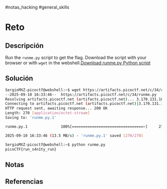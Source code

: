#notas_hacking #general_skills
# Reto
## Descripción
Run the `runme.py` script to get the flag. Download the script with your browser or with `wget` in the webshell.[Download runme.py Python script](https://artifacts.picoctf.net/c/34/runme.py)
## Solución
```bash
SergioMXZ-picoctf@webshell:~$ wget https://artifacts.picoctf.net/c/34/runme.py
--2025-09-10 16:33:46--  https://artifacts.picoctf.net/c/34/runme.py
Resolving artifacts.picoctf.net (artifacts.picoctf.net)... 3.170.131.18, 3.170.131.77, 3.170.131.33, ...
Connecting to artifacts.picoctf.net (artifacts.picoctf.net)|3.170.131.18|:443... connected.
HTTP request sent, awaiting response... 200 OK
Length: 270 [application/octet-stream]
Saving to: 'runme.py.1'

runme.py.1               100%[================================>]     270  --.-KB/s    in 0s      

2025-09-10 16:33:46 (13.5 MB/s) - 'runme.py.1' saved [270/270]

SergioMXZ-picoctf@webshell:~$ python runme.py 
picoCTF{run_s4n1ty_run}
```
## Notas
## Referencias

